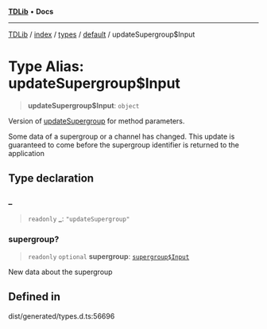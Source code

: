 [**TDLib**](../../../../../../README.md) • **Docs**

***

[TDLib](../../../../../../modules.md) / [index](../../../../../README.md) / [types](../../../README.md) / [default](../README.md) / updateSupergroup$Input

# Type Alias: updateSupergroup$Input

> **updateSupergroup$Input**: `object`

Version of [updateSupergroup](updateSupergroup.md) for method parameters.

Some data of a supergroup or a channel has changed. This update is guaranteed to come before the supergroup identifier is returned to the application

## Type declaration

### \_

> `readonly` **\_**: `"updateSupergroup"`

### supergroup?

> `readonly` `optional` **supergroup**: [`supergroup$Input`](supergroup$Input.md)

New data about the supergroup

## Defined in

dist/generated/types.d.ts:56696
